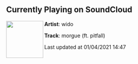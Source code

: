 ## Currently Playing on SoundCloud

[<img align="left" width="100" src="https://i1.sndcdn.com/artworks-6gCXbRBfKGsQU3Wg-BBA2RQ-t50x50.jpg">](https://soundcloud.com/wido123456789/morgue-w-pitfall)

**Artist**: wido 

**Track**: morgue (ft. pitfall)

Last updated at 01/04/2021 14:47
